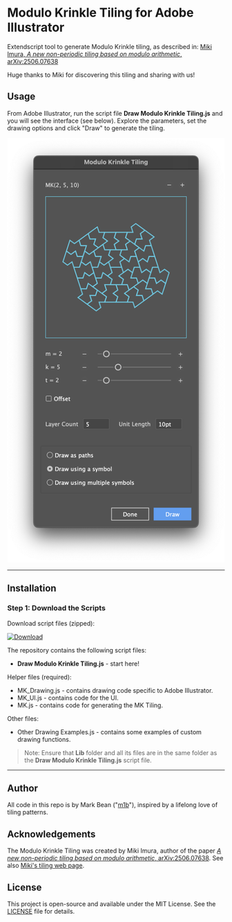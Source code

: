 # Modulo Krinkle Tiling for Adobe Illustrator

Extendscript tool to generate Modulo Krinkle tiling, as described in:
[Miki Imura, *A new non-periodic tiling based on modulo arithmetic*, arXiv:2506.07638](https://arxiv.org/abs/2506.07638)

Huge thanks to Miki for discovering this tiling and sharing with us!

## Usage

From Adobe Illustrator, run the script file **Draw Modulo Krinkle Tiling.js** and you will see the interface (see below). Explore the parameters, set the drawing options and click "Draw" to generate the tiling.

![The user interface](./Docs/ui-1.png)

---

## Installation

### Step 1: Download the Scripts

Download script files (zipped):

[![Download](https://img.shields.io/badge/download-latest-blue.svg?style=for-the-badge)](https://github.com/mark1bean/modulo-krinkle-tiling-for-adobe-illustrator/archive/refs/heads/main.zip)

The repository contains the following script files:

- **Draw Modulo Krinkle Tiling.js** - start here!

Helper files (required):

- MK_Drawing.js - contains drawing code specific to Adobe Illustrator.
- MK_UI.js - contains code for the UI.
- MK.js - contains code for generating the MK Tiling.

Other files:

- Other Drawing Examples.js - contains some examples of custom drawing functions.

> Note: Ensure that **Lib** folder and all its files are in the same folder as the **Draw Modulo Krinkle Tiling.js** script file.

---

## Author

All code in this repo is by Mark Bean ("[m1b](https://community.adobe.com/t5/user/viewprofilepage/user-id/13791991)"), inspired by a lifelong love of tiling patterns.

## Acknowledgements

The Modulo Krinkle Tiling was created by Miki Imura, author of the paper [*A new non-periodic tiling based on modulo arithmetic*, arXiv:2506.07638](https://arxiv.org/abs/2506.07638). See also [Miki's tiling web page](https://mk.tiling.jp/).

## License

This project is open-source and available under the MIT License. See the [LICENSE](LICENSE) file for details.
